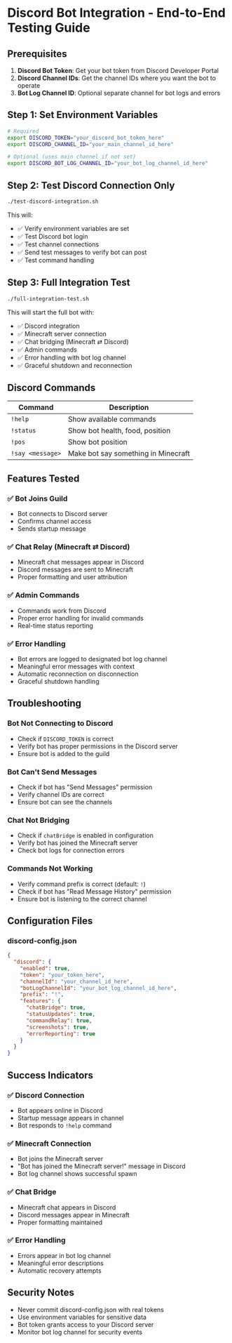 # Discord Bot Integration - End-to-End Testing Guide

## Prerequisites

1. **Discord Bot Token**: Get your bot token from Discord Developer Portal
2. **Discord Channel IDs**: Get the channel IDs where you want the bot to operate
3. **Bot Log Channel ID**: Optional separate channel for bot logs and errors

## Step 1: Set Environment Variables

```bash
# Required
export DISCORD_TOKEN="your_discord_bot_token_here"
export DISCORD_CHANNEL_ID="your_main_channel_id_here"

# Optional (uses main channel if not set)
export DISCORD_BOT_LOG_CHANNEL_ID="your_bot_log_channel_id_here"
```

## Step 2: Test Discord Connection Only

```bash
./test-discord-integration.sh
```

This will:
- ✅ Verify environment variables are set
- ✅ Test Discord bot login
- ✅ Test channel connections
- ✅ Send test messages to verify bot can post
- ✅ Test command handling

## Step 3: Full Integration Test

```bash
./full-integration-test.sh
```

This will start the full bot with:
- ✅ Discord integration
- ✅ Minecraft server connection
- ✅ Chat bridging (Minecraft ⇄ Discord)
- ✅ Admin commands
- ✅ Error handling with bot log channel
- ✅ Graceful shutdown and reconnection

## Discord Commands

| Command | Description |
|---------|-------------|
| `!help` | Show available commands |
| `!status` | Show bot health, food, position |
| `!pos` | Show bot position |
| `!say <message>` | Make bot say something in Minecraft |

## Features Tested

### ✅ Bot Joins Guild
- Bot connects to Discord server
- Confirms channel access
- Sends startup message

### ✅ Chat Relay (Minecraft ⇄ Discord)
- Minecraft chat messages appear in Discord
- Discord messages are sent to Minecraft
- Proper formatting and user attribution

### ✅ Admin Commands
- Commands work from Discord
- Proper error handling for invalid commands
- Real-time status reporting

### ✅ Error Handling
- Bot errors are logged to designated bot log channel
- Meaningful error messages with context
- Automatic reconnection on disconnection
- Graceful shutdown handling

## Troubleshooting

### Bot Not Connecting to Discord
- Check if `DISCORD_TOKEN` is correct
- Verify bot has proper permissions in the Discord server
- Ensure bot is added to the guild

### Bot Can't Send Messages
- Check if bot has "Send Messages" permission
- Verify channel IDs are correct
- Ensure bot can see the channels

### Chat Not Bridging
- Check if `chatBridge` is enabled in configuration
- Verify bot has joined the Minecraft server
- Check bot logs for connection errors

### Commands Not Working
- Verify command prefix is correct (default: `!`)
- Check if bot has "Read Message History" permission
- Ensure bot is listening to the correct channel

## Configuration Files

### discord-config.json
```json
{
  "discord": {
    "enabled": true,
    "token": "your_token_here",
    "channelId": "your_channel_id_here",
    "botLogChannelId": "your_bot_log_channel_id_here",
    "prefix": "!",
    "features": {
      "chatBridge": true,
      "statusUpdates": true,
      "commandRelay": true,
      "screenshots": true,
      "errorReporting": true
    }
  }
}
```

## Success Indicators

### ✅ Discord Connection
- Bot appears online in Discord
- Startup message appears in channel
- Bot responds to `!help` command

### ✅ Minecraft Connection
- Bot joins the Minecraft server
- "Bot has joined the Minecraft server!" message in Discord
- Bot log channel shows successful spawn

### ✅ Chat Bridge
- Minecraft chat appears in Discord
- Discord messages appear in Minecraft
- Proper formatting maintained

### ✅ Error Handling
- Errors appear in bot log channel
- Meaningful error descriptions
- Automatic recovery attempts

## Security Notes

- Never commit discord-config.json with real tokens
- Use environment variables for sensitive data
- Bot token grants access to your Discord server
- Monitor bot log channel for security events
